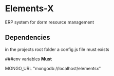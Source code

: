 # Elements-X
ERP system for dorm resource management


## Dependencies
in the projects root folder a config.js file must exists


###env variables
**Must**

MONGO_URL "mongodb://localhost/elementsx"


